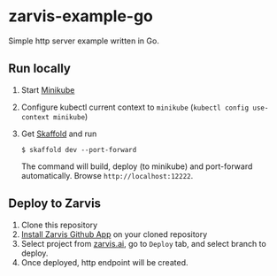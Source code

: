 # zarvis-example-go

Simple http server example written in Go.

## Run locally

 1. Start [Minikube](https://kubernetes.io/docs/setup/learning-environment/minikube/)
 2. Configure kubectl current context to `minikube` (`kubectl config use-context minikube`)
 3. Get [Skaffold](https://github.com/GoogleContainerTools/skaffold) and run

    ```
    $ skaffold dev --port-forward
    ```

    The command will build, deploy (to minikube) and port-forward automatically. Browse `http://localhost:12222`.

## Deploy to Zarvis

  1. Clone this repository
  2. [Install Zarvis Github App](https://zarvis.ai/projects/settings) on your cloned repository
  3. Select project from [zarvis.ai](https://zarvis.ai), go to `Deploy` tab, and select branch to deploy.
  4. Once deployed, http endpoint will be created.